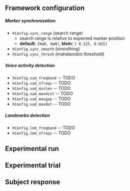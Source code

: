 Framework configuration
-----------------------

##### Marker synchronization

- `hConfig.sync_range` (search range)
	- search range is relative to expected marker position
	- **default:** `[NaN, NaN]`, **klein:** `[-0.125, 0.025]`
- `hConfig.sync_smooth` (smoothing)
- `hConfig.sync_thresh` (mahalanobis threshold)

##### Voice activity detection

- `hConfig.vad_freqband` -- TODO
- `hConfig.vad_nfreqs` -- TODO
- `hConfig.vad_minlen` -- TODO
- `hConfig.vad_maxdist` -- TODO
- `hConfig.vad_maxgap` -- TODO
- `hConfig.vad_maxdet` -- TODO

##### Landmarks detection

- `hConfig.lmd_freqband` -- TODO
- `hConfig.lmd_nfreqs` -- TODO

Experimental run
----------------

Experimental trial
------------------

Subject response
----------------

